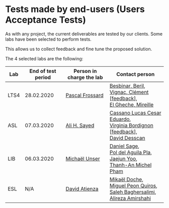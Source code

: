 # Tests made by end-users (Users Acceptance Tests)

As with any project, the current deliverables are tested by our clients. Some labs have been selected to perform tests.

This allows us to collect feedback and fine tune the proposed solution.

The 4 selected labs are the following:

| Lab | End of test period | Person in charge the lab | Contact person |
| --- | ------------------ | ------------------------ | -------------- |
| LTS4 | 28.02.2020 | [Pascal Frossard](https://people.epfl.ch/pascal.frossard) | [Besbinar, Beril](https://people.epfl.ch/beril.besbinar), <br/>[Vignac, Clément](https://people.epfl.ch/clement.vignac) [[feedback](clement_vignac.html)],<br/>[El Gheche, Mireille](https://people.epfl.ch/mireille.elgheche)|
| ASL | 07.03.2020 | [Ali H. Sayed](https://people.epfl.ch/ali.sayed) | [Cassano Lucas Cesar Eduardo](https://people.epfl.ch/lucas.cassano),<br/>[Virginia Bordignon](https://people.epfl.ch/virginia.bordignon) [[feedback](virginia_bordignon.html)],<br/>[David Desscan](https://people.epfl.ch/david.desscan) |
| LIB | 06.03.2020 | [Michaël Unser](https://people.epfl.ch/michael.unser) | [Daniel Sage](https://people.epfl.ch/daniel.sage),<br/>[Pol del Aguila Pla](https://people.epfl.ch/pol.delaguilapla),<br/>[Jaejun Yoo](https://people.epfl.ch/jaejun.yoo),<br/>[Thanh-An Michel Pham](https://people.epfl.ch/thanh-an.pham) |
| ESL | N/A | [David Atienza](https://people.epfl.ch/david.atienza) | [Mikaël Doche](https://people.epfl.ch/mikael.doche),<br/>[Miguel Peon Quiros](https://people.epfl.ch/miguel.peon),<br/>[Saleh Baghersalimi](https://people.epfl.ch/saleh.baghersalimi),<br/>[Alireza Amirshahi](https://people.epfl.ch/alireza.amirshahi) |
